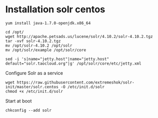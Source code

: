 <!--
author:
    - 'Lionel Lecaque'
created_at: '2014-11-26 11:39:25'
updated_at: '2014-11-26 11:40:16'
-->

Installation solr centos
========================

    yum install java-1.7.0-openjdk.x86_64

    cd /opt/
    wget http://apache.petsads.us/lucene/solr/4.10.2/solr-4.10.2.tgz
    tar -xvf solr-4.10.2.tgz 
    mv /opt/solr-4.10.2 /opt/solr
    mv /opt/solr/example /opt/solr/core

    sed -i 's|name="jetty.host"|name="jetty.host" default="solr.taocloud.org"|g' /opt/solr/core/etc/jetty.xml

Configure Solr as a service

    wget https://raw.githubusercontent.com/extremeshok/solr-init/master/solr.centos -O /etc/init.d/solr
    chmod +x /etc/init.d/solr

Start at boot

    chkconfig --add solr
